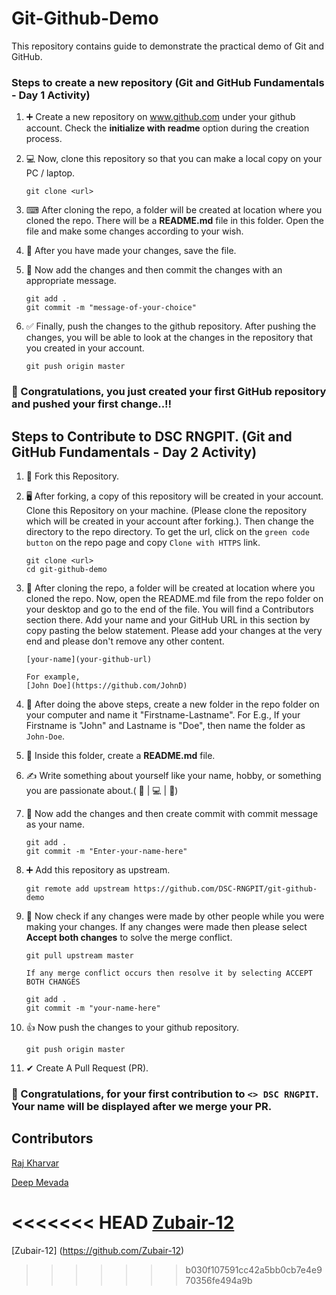 # Git-Github-Demo
This repository contains guide to demonstrate the practical demo of Git and GitHub.

### Steps to create a new repository (Git and GitHub Fundamentals - Day 1 Activity)

1. ➕ Create a new repository on www.github.com under your github account. Check the **initialize with readme** option during the creation process.
2. 💻 Now, clone this repository so that you can make a local copy on your PC / laptop.

    ```
    git clone <url>
    ```
    
3. ⌨ After cloning the repo, a folder will be created at location where you cloned the repo. There will be a **README.md** file in this folder. Open the file and make some changes according to your wish.
4. 💾 After you have made your changes, save the file. 
5. 💬 Now add the changes and then commit the changes with an appropriate message.

    ```
    git add .
    git commit -m "message-of-your-choice"
    ```

6. ✅ Finally, push the changes to the github repository. After pushing the changes, you will be able to look at the changes in the repository that you created in your account.

    ```
    git push origin master
    ```

### 🎉 Congratulations, you just created your first GitHub repository and pushed your first change..!!

## Steps to Contribute to DSC RNGPIT. (Git and GitHub Fundamentals - Day 2 Activity)

1. 🔱 Fork this Repository.
1. 🖥 After forking, a copy of this repository will be created in your account. Clone this Repository on your machine. (Please clone the repository which will be created in your account after forking.). Then change the directory to the repo directory. To get the url, click on the `green code button` on the repo page and copy `Clone with HTTPS` link.

    ```
    git clone <url>
    cd git-github-demo
    ```

1. 📄 After cloning the repo, a folder will be created at location where you cloned the repo. Now, open the README.md file from the repo folder on your desktop and go to the end of the file. You will find a Contributors section there. Add your name and your GitHub URL in this section by copy pasting the below statement. Please add your changes at the very end and please don't remove any other content.

    ```
    [your-name](your-github-url)
    
    For example, 
    [John Doe](https://github.com/JohnD)
    ```
    
1. 📁 After doing the above steps, create a new folder in the repo folder on your computer and name it "Firstname-Lastname". For E.g., If your Firstname is "John" and Lastname is "Doe", then name the folder as `John-Doe`.
1. 📄 Inside this folder, create a **README.md** file.
1. ✍ Write something about yourself like your name, hobby, or something you are passionate about.( 🏈 | 💻 | 🎯)
    
1. 💬 Now add the changes and then create commit with commit message as your name.

    ```
    git add .
    git commit -m "Enter-your-name-here"
    ```
    
1. ➕ Add this repository as upstream.

    ```
    git remote add upstream https://github.com/DSC-RNGPIT/git-github-demo
    ```
1. 🔄 Now check if any changes were made by other people while you were making your changes. If any changes were made then please select **Accept both changes** to solve the merge conflict.

    ```
    git pull upstream master
    
    If any merge conflict occurs then resolve it by selecting ACCEPT BOTH CHANGES
    ```
    ```
    git add .
    git commit -m "your-name-here"
    ```
1. 👍 Now push the changes to your github repository.

    ```
    git push origin master
    ```
    
1. ✔ Create A Pull Request (PR). 

### 🎉 Congratulations, for your first contribution to `<> DSC RNGPIT`. Your name will be displayed after we merge your PR.

## Contributors
[Raj Kharvar](https://github.com/rajkharvar)

[Deep Mevada](https://github.com/DeepMevada)

<<<<<<< HEAD
[Zubair-12](https://github.com/Zubair-12)
=======
[Zubair-12] (https://github.com/Zubair-12)
>>>>>>> b030f107591cc42a5bb0cb7e4e970356fe494a9b
